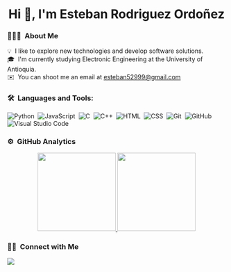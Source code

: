 <h1 align="center">Hi 👋, I'm Esteban Rodriguez Ordoñez</h1>


### 👨🏻‍💻 &nbsp;About Me

💡 &nbsp;I like to explore new technologies and develop software solutions.\
🎓 &nbsp;I'm currently studying Electronic Engineering at the University of Antioquia.\
✉️ &nbsp;You can shoot me an email at esteban52999@gmail.com 

### 🛠 &nbsp;Languages and Tools:

![Python](https://img.shields.io/badge/-Python-05122A?style=flat&logo=python)&nbsp;
![JavaScript](https://img.shields.io/badge/-JavaScript-05122A?style=flat&logo=javascript)&nbsp;
![C](https://img.shields.io/badge/-C-05122A?style=flat&logo=C&logoColor=A8B9CC)&nbsp;
![C++](https://img.shields.io/badge/-C++-05122A?style=flat&logo=C%2B%2B&logoColor=00599C)&nbsp;
![HTML](https://img.shields.io/badge/-HTML-05122A?style=flat&logo=HTML5)&nbsp;
![CSS](https://img.shields.io/badge/-CSS-05122A?style=flat&logo=CSS3&logoColor=1572B6)&nbsp;
![Git](https://img.shields.io/badge/-Git-05122A?style=flat&logo=git)&nbsp;
![GitHub](https://img.shields.io/badge/-GitHub-05122A?style=flat&logo=github)&nbsp;
![Visual Studio Code](https://img.shields.io/badge/-Visual%20Studio%20Code-05122A?style=flat&logo=visual-studio-code&logoColor=007ACC)&nbsp;

### ⚙️ &nbsp;GitHub Analytics

<p align="center">
<a href="https://github.com/estebanrodriguezo">
  <img height="180em" src="https://github-readme-stats-eight-theta.vercel.app/api?username=estebanrodriguezo&show_icons=true&theme=algolia&include_all_commits=true&count_private=true"/>
  <img height="180em" src="https://github-readme-stats-eight-theta.vercel.app/api/top-langs/?username=estebanrodriguezo&layout=compact&langs_count=8&theme=algolia"/>
</a>
</p>

### 🤝🏻 &nbsp;Connect with Me

<p align="center">

<a href="https://www.linkedin.com/in/esteban-rodriguez-ordo%C3%B1ez-392339209/"><img src="https://img.shields.io/badge/-Esteban%20Rodriguez%20Ordoñez-0077B5?style=flat&logo=Linkedin&logoColor=white"/></a>

</p>
